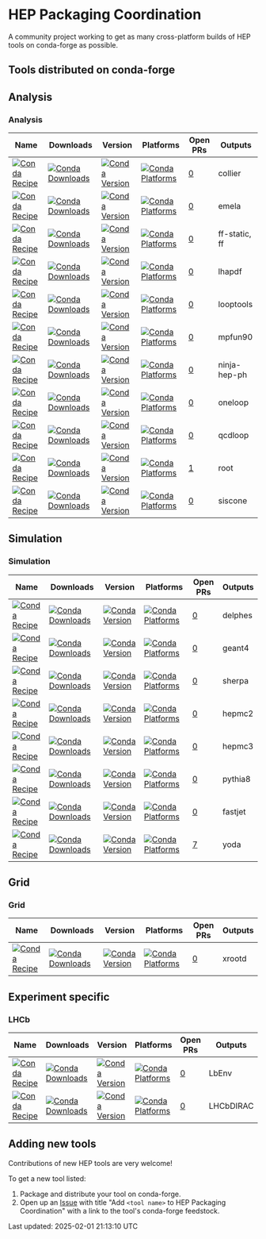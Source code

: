 # HEP Packaging Coordination

A community project working to get as many cross-platform builds of HEP tools on conda-forge as possible.

## Tools distributed on conda-forge

## Analysis

### Analysis

| Name                                                                                                                                 | Downloads                                                                                                                         | Version                                                                                                                         | Platforms                                                                                                                         | Open PRs                                                         | Outputs       |
| ------------------------------------------------------------------------------------------------------------------------------------ | --------------------------------------------------------------------------------------------------------------------------------- | ------------------------------------------------------------------------------------------------------------------------------- | --------------------------------------------------------------------------------------------------------------------------------- | ---------------------------------------------------------------- | ------------- |
| [![Conda Recipe](https://img.shields.io/badge/recipe-collier-green.svg)](https://github.com/conda-forge/collier-feedstock)           | [![Conda Downloads](https://img.shields.io/conda/dn/conda-forge/collier.svg)](https://anaconda.org/conda-forge/collier)           | [![Conda Version](https://img.shields.io/conda/vn/conda-forge/collier.svg)](https://anaconda.org/conda-forge/collier)           | [![Conda Platforms](https://img.shields.io/conda/pn/conda-forge/collier.svg)](https://anaconda.org/conda-forge/collier)           | [0](https://github.com/conda-forge/collier-feedstock/pulls)      | collier       |
| [![Conda Recipe](https://img.shields.io/badge/recipe-emela-green.svg)](https://github.com/conda-forge/emela-feedstock)               | [![Conda Downloads](https://img.shields.io/conda/dn/conda-forge/emela.svg)](https://anaconda.org/conda-forge/emela)               | [![Conda Version](https://img.shields.io/conda/vn/conda-forge/emela.svg)](https://anaconda.org/conda-forge/emela)               | [![Conda Platforms](https://img.shields.io/conda/pn/conda-forge/emela.svg)](https://anaconda.org/conda-forge/emela)               | [0](https://github.com/conda-forge/emela-feedstock/pulls)        | emela         |
| [![Conda Recipe](https://img.shields.io/badge/recipe-ff-static-green.svg)](https://github.com/conda-forge/ff-static-feedstock)       | [![Conda Downloads](https://img.shields.io/conda/dn/conda-forge/ff-static.svg)](https://anaconda.org/conda-forge/ff-static)       | [![Conda Version](https://img.shields.io/conda/vn/conda-forge/ff-static.svg)](https://anaconda.org/conda-forge/ff-static)       | [![Conda Platforms](https://img.shields.io/conda/pn/conda-forge/ff-static.svg)](https://anaconda.org/conda-forge/ff-static)       | [0](https://github.com/conda-forge/ff-static-feedstock/pulls)    | ff-static, ff |
| [![Conda Recipe](https://img.shields.io/badge/recipe-lhapdf-green.svg)](https://github.com/conda-forge/lhapdf-feedstock)             | [![Conda Downloads](https://img.shields.io/conda/dn/conda-forge/lhapdf.svg)](https://anaconda.org/conda-forge/lhapdf)             | [![Conda Version](https://img.shields.io/conda/vn/conda-forge/lhapdf.svg)](https://anaconda.org/conda-forge/lhapdf)             | [![Conda Platforms](https://img.shields.io/conda/pn/conda-forge/lhapdf.svg)](https://anaconda.org/conda-forge/lhapdf)             | [0](https://github.com/conda-forge/lhapdf-feedstock/pulls)       | lhapdf        |
| [![Conda Recipe](https://img.shields.io/badge/recipe-looptools-green.svg)](https://github.com/conda-forge/looptools-feedstock)       | [![Conda Downloads](https://img.shields.io/conda/dn/conda-forge/looptools.svg)](https://anaconda.org/conda-forge/looptools)       | [![Conda Version](https://img.shields.io/conda/vn/conda-forge/looptools.svg)](https://anaconda.org/conda-forge/looptools)       | [![Conda Platforms](https://img.shields.io/conda/pn/conda-forge/looptools.svg)](https://anaconda.org/conda-forge/looptools)       | [0](https://github.com/conda-forge/looptools-feedstock/pulls)    | looptools     |
| [![Conda Recipe](https://img.shields.io/badge/recipe-mpfun90-green.svg)](https://github.com/conda-forge/mpfun90-feedstock)           | [![Conda Downloads](https://img.shields.io/conda/dn/conda-forge/mpfun90.svg)](https://anaconda.org/conda-forge/mpfun90)           | [![Conda Version](https://img.shields.io/conda/vn/conda-forge/mpfun90.svg)](https://anaconda.org/conda-forge/mpfun90)           | [![Conda Platforms](https://img.shields.io/conda/pn/conda-forge/mpfun90.svg)](https://anaconda.org/conda-forge/mpfun90)           | [0](https://github.com/conda-forge/mpfun90-feedstock/pulls)      | mpfun90       |
| [![Conda Recipe](https://img.shields.io/badge/recipe-ninja-hep-ph-green.svg)](https://github.com/conda-forge/ninja-hep-ph-feedstock) | [![Conda Downloads](https://img.shields.io/conda/dn/conda-forge/ninja-hep-ph.svg)](https://anaconda.org/conda-forge/ninja-hep-ph) | [![Conda Version](https://img.shields.io/conda/vn/conda-forge/ninja-hep-ph.svg)](https://anaconda.org/conda-forge/ninja-hep-ph) | [![Conda Platforms](https://img.shields.io/conda/pn/conda-forge/ninja-hep-ph.svg)](https://anaconda.org/conda-forge/ninja-hep-ph) | [0](https://github.com/conda-forge/ninja-hep-ph-feedstock/pulls) | ninja-hep-ph  |
| [![Conda Recipe](https://img.shields.io/badge/recipe-oneloop-green.svg)](https://github.com/conda-forge/oneloop-feedstock)           | [![Conda Downloads](https://img.shields.io/conda/dn/conda-forge/oneloop.svg)](https://anaconda.org/conda-forge/oneloop)           | [![Conda Version](https://img.shields.io/conda/vn/conda-forge/oneloop.svg)](https://anaconda.org/conda-forge/oneloop)           | [![Conda Platforms](https://img.shields.io/conda/pn/conda-forge/oneloop.svg)](https://anaconda.org/conda-forge/oneloop)           | [0](https://github.com/conda-forge/oneloop-feedstock/pulls)      | oneloop       |
| [![Conda Recipe](https://img.shields.io/badge/recipe-qcdloop-green.svg)](https://github.com/conda-forge/qcdloop-feedstock)           | [![Conda Downloads](https://img.shields.io/conda/dn/conda-forge/qcdloop.svg)](https://anaconda.org/conda-forge/qcdloop)           | [![Conda Version](https://img.shields.io/conda/vn/conda-forge/qcdloop.svg)](https://anaconda.org/conda-forge/qcdloop)           | [![Conda Platforms](https://img.shields.io/conda/pn/conda-forge/qcdloop.svg)](https://anaconda.org/conda-forge/qcdloop)           | [0](https://github.com/conda-forge/qcdloop-feedstock/pulls)      | qcdloop       |
| [![Conda Recipe](https://img.shields.io/badge/recipe-root-green.svg)](https://github.com/conda-forge/root-feedstock)                 | [![Conda Downloads](https://img.shields.io/conda/dn/conda-forge/root.svg)](https://anaconda.org/conda-forge/root)                 | [![Conda Version](https://img.shields.io/conda/vn/conda-forge/root.svg)](https://anaconda.org/conda-forge/root)                 | [![Conda Platforms](https://img.shields.io/conda/pn/conda-forge/root.svg)](https://anaconda.org/conda-forge/root)                 | [1](https://github.com/conda-forge/root-feedstock/pulls)         | root          |
| [![Conda Recipe](https://img.shields.io/badge/recipe-siscone-green.svg)](https://github.com/conda-forge/siscone-feedstock)           | [![Conda Downloads](https://img.shields.io/conda/dn/conda-forge/siscone.svg)](https://anaconda.org/conda-forge/siscone)           | [![Conda Version](https://img.shields.io/conda/vn/conda-forge/siscone.svg)](https://anaconda.org/conda-forge/siscone)           | [![Conda Platforms](https://img.shields.io/conda/pn/conda-forge/siscone.svg)](https://anaconda.org/conda-forge/siscone)           | [0](https://github.com/conda-forge/siscone-feedstock/pulls)      | siscone       |

## Simulation

### Simulation

| Name                                                                                                                       | Downloads                                                                                                               | Version                                                                                                               | Platforms                                                                                                               | Open PRs                                                    | Outputs |
| -------------------------------------------------------------------------------------------------------------------------- | ----------------------------------------------------------------------------------------------------------------------- | --------------------------------------------------------------------------------------------------------------------- | ----------------------------------------------------------------------------------------------------------------------- | ----------------------------------------------------------- | ------- |
| [![Conda Recipe](https://img.shields.io/badge/recipe-delphes-green.svg)](https://github.com/conda-forge/delphes-feedstock) | [![Conda Downloads](https://img.shields.io/conda/dn/conda-forge/delphes.svg)](https://anaconda.org/conda-forge/delphes) | [![Conda Version](https://img.shields.io/conda/vn/conda-forge/delphes.svg)](https://anaconda.org/conda-forge/delphes) | [![Conda Platforms](https://img.shields.io/conda/pn/conda-forge/delphes.svg)](https://anaconda.org/conda-forge/delphes) | [0](https://github.com/conda-forge/delphes-feedstock/pulls) | delphes |
| [![Conda Recipe](https://img.shields.io/badge/recipe-geant4-green.svg)](https://github.com/conda-forge/geant4-feedstock)   | [![Conda Downloads](https://img.shields.io/conda/dn/conda-forge/geant4.svg)](https://anaconda.org/conda-forge/geant4)   | [![Conda Version](https://img.shields.io/conda/vn/conda-forge/geant4.svg)](https://anaconda.org/conda-forge/geant4)   | [![Conda Platforms](https://img.shields.io/conda/pn/conda-forge/geant4.svg)](https://anaconda.org/conda-forge/geant4)   | [0](https://github.com/conda-forge/geant4-feedstock/pulls)  | geant4  |
| [![Conda Recipe](https://img.shields.io/badge/recipe-sherpa-green.svg)](https://github.com/conda-forge/sherpa-feedstock)   | [![Conda Downloads](https://img.shields.io/conda/dn/conda-forge/sherpa.svg)](https://anaconda.org/conda-forge/sherpa)   | [![Conda Version](https://img.shields.io/conda/vn/conda-forge/sherpa.svg)](https://anaconda.org/conda-forge/sherpa)   | [![Conda Platforms](https://img.shields.io/conda/pn/conda-forge/sherpa.svg)](https://anaconda.org/conda-forge/sherpa)   | [0](https://github.com/conda-forge/sherpa-feedstock/pulls)  | sherpa  |
| [![Conda Recipe](https://img.shields.io/badge/recipe-hepmc2-green.svg)](https://github.com/conda-forge/hepmc2-feedstock)   | [![Conda Downloads](https://img.shields.io/conda/dn/conda-forge/hepmc2.svg)](https://anaconda.org/conda-forge/hepmc2)   | [![Conda Version](https://img.shields.io/conda/vn/conda-forge/hepmc2.svg)](https://anaconda.org/conda-forge/hepmc2)   | [![Conda Platforms](https://img.shields.io/conda/pn/conda-forge/hepmc2.svg)](https://anaconda.org/conda-forge/hepmc2)   | [0](https://github.com/conda-forge/hepmc2-feedstock/pulls)  | hepmc2  |
| [![Conda Recipe](https://img.shields.io/badge/recipe-hepmc3-green.svg)](https://github.com/conda-forge/hepmc3-feedstock)   | [![Conda Downloads](https://img.shields.io/conda/dn/conda-forge/hepmc3.svg)](https://anaconda.org/conda-forge/hepmc3)   | [![Conda Version](https://img.shields.io/conda/vn/conda-forge/hepmc3.svg)](https://anaconda.org/conda-forge/hepmc3)   | [![Conda Platforms](https://img.shields.io/conda/pn/conda-forge/hepmc3.svg)](https://anaconda.org/conda-forge/hepmc3)   | [0](https://github.com/conda-forge/hepmc3-feedstock/pulls)  | hepmc3  |
| [![Conda Recipe](https://img.shields.io/badge/recipe-pythia8-green.svg)](https://github.com/conda-forge/pythia8-feedstock) | [![Conda Downloads](https://img.shields.io/conda/dn/conda-forge/pythia8.svg)](https://anaconda.org/conda-forge/pythia8) | [![Conda Version](https://img.shields.io/conda/vn/conda-forge/pythia8.svg)](https://anaconda.org/conda-forge/pythia8) | [![Conda Platforms](https://img.shields.io/conda/pn/conda-forge/pythia8.svg)](https://anaconda.org/conda-forge/pythia8) | [0](https://github.com/conda-forge/pythia8-feedstock/pulls) | pythia8 |
| [![Conda Recipe](https://img.shields.io/badge/recipe-fastjet-green.svg)](https://github.com/conda-forge/fastjet-feedstock) | [![Conda Downloads](https://img.shields.io/conda/dn/conda-forge/fastjet.svg)](https://anaconda.org/conda-forge/fastjet) | [![Conda Version](https://img.shields.io/conda/vn/conda-forge/fastjet.svg)](https://anaconda.org/conda-forge/fastjet) | [![Conda Platforms](https://img.shields.io/conda/pn/conda-forge/fastjet.svg)](https://anaconda.org/conda-forge/fastjet) | [0](https://github.com/conda-forge/fastjet-feedstock/pulls) | fastjet |
| [![Conda Recipe](https://img.shields.io/badge/recipe-yoda-green.svg)](https://github.com/conda-forge/yoda-feedstock)       | [![Conda Downloads](https://img.shields.io/conda/dn/conda-forge/yoda.svg)](https://anaconda.org/conda-forge/yoda)       | [![Conda Version](https://img.shields.io/conda/vn/conda-forge/yoda.svg)](https://anaconda.org/conda-forge/yoda)       | [![Conda Platforms](https://img.shields.io/conda/pn/conda-forge/yoda.svg)](https://anaconda.org/conda-forge/yoda)       | [7](https://github.com/conda-forge/yoda-feedstock/pulls)    | yoda    |

## Grid

### Grid

| Name                                                                                                                     | Downloads                                                                                                             | Version                                                                                                             | Platforms                                                                                                             | Open PRs                                                   | Outputs |
| ------------------------------------------------------------------------------------------------------------------------ | --------------------------------------------------------------------------------------------------------------------- | ------------------------------------------------------------------------------------------------------------------- | --------------------------------------------------------------------------------------------------------------------- | ---------------------------------------------------------- | ------- |
| [![Conda Recipe](https://img.shields.io/badge/recipe-xrootd-green.svg)](https://github.com/conda-forge/xrootd-feedstock) | [![Conda Downloads](https://img.shields.io/conda/dn/conda-forge/xrootd.svg)](https://anaconda.org/conda-forge/xrootd) | [![Conda Version](https://img.shields.io/conda/vn/conda-forge/xrootd.svg)](https://anaconda.org/conda-forge/xrootd) | [![Conda Platforms](https://img.shields.io/conda/pn/conda-forge/xrootd.svg)](https://anaconda.org/conda-forge/xrootd) | [0](https://github.com/conda-forge/xrootd-feedstock/pulls) | xrootd  |

## Experiment specific

### LHCb

| Name                                                                                                                           | Downloads                                                                                                                   | Version                                                                                                                   | Platforms                                                                                                                   | Open PRs                                                      | Outputs   |
| ------------------------------------------------------------------------------------------------------------------------------ | --------------------------------------------------------------------------------------------------------------------------- | ------------------------------------------------------------------------------------------------------------------------- | --------------------------------------------------------------------------------------------------------------------------- | ------------------------------------------------------------- | --------- |
| [![Conda Recipe](https://img.shields.io/badge/recipe-LbEnv-green.svg)](https://github.com/conda-forge/LbEnv-feedstock)         | [![Conda Downloads](https://img.shields.io/conda/dn/conda-forge/LbEnv.svg)](https://anaconda.org/conda-forge/LbEnv)         | [![Conda Version](https://img.shields.io/conda/vn/conda-forge/LbEnv.svg)](https://anaconda.org/conda-forge/LbEnv)         | [![Conda Platforms](https://img.shields.io/conda/pn/conda-forge/LbEnv.svg)](https://anaconda.org/conda-forge/LbEnv)         | [0](https://github.com/conda-forge/LbEnv-feedstock/pulls)     | LbEnv     |
| [![Conda Recipe](https://img.shields.io/badge/recipe-LHCbDIRAC-green.svg)](https://github.com/conda-forge/LHCbDIRAC-feedstock) | [![Conda Downloads](https://img.shields.io/conda/dn/conda-forge/LHCbDIRAC.svg)](https://anaconda.org/conda-forge/LHCbDIRAC) | [![Conda Version](https://img.shields.io/conda/vn/conda-forge/LHCbDIRAC.svg)](https://anaconda.org/conda-forge/LHCbDIRAC) | [![Conda Platforms](https://img.shields.io/conda/pn/conda-forge/LHCbDIRAC.svg)](https://anaconda.org/conda-forge/LHCbDIRAC) | [0](https://github.com/conda-forge/LHCbDIRAC-feedstock/pulls) | LHCbDIRAC |

## Adding new tools

Contributions of new HEP tools are very welcome!

To get a new tool listed:

1. Package and distribute your tool on conda-forge.
2. Open up an [Issue](https://github.com/hep-packaging-coordination/.github/issues) with title "Add `<tool name>` to HEP Packaging Coordination" with a link to the tool's conda-forge feedstock.

Last updated: 2025-02-01 21:13:10 UTC
